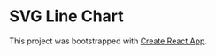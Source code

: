# SVG Line Chart

This project was bootstrapped with [Create React App](https://github.com/facebook/create-react-app).

